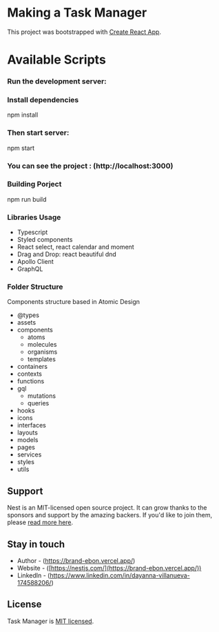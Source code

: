 # Making a Task Manager

This project was bootstrapped with [Create React App](https://github.com/facebook/create-react-app).

# Available Scripts

### Run the development server:

### Install dependencies
 npm install

### Then start server:
 npm start
 
 ### You can see the project : (http://localhost:3000) 


### Building Porject
npm run build


### Libraries Usage

- Typescript
- Styled components
- React select, react calendar and moment
- Drag and Drop: react beautiful dnd
- Apollo Client
- GraphQL

### Folder Structure

Components structure based in Atomic Design
- @types
- assets
- components
  - atoms
  - molecules
  - organisms
  - templates
- containers
- contexts
- functions
- gql
  - mutations
  - queries
 - hooks
 - icons
 - interfaces
 - layouts
 - models
 - pages
 - services
 - styles
 - utils


## Support

Nest is an MIT-licensed open source project. It can grow thanks to the sponsors and support by the amazing backers. If you'd like to join them, please [read more here](https://docs.nestjs.com/support).

## Stay in touch

- Author - (https://brand-ebon.vercel.app/)
- Website - ([https://nestjs.com/](https://brand-ebon.vercel.app/))
- LinkedIn - (https://www.linkedin.com/in/dayanna-villanueva-174588206/)

## License

Task Manager is [MIT licensed](LICENSE).
